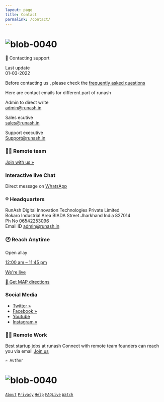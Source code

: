 ```yaml
---
layout: page 
title: Contact
parmalink: /contact/ 
--- 
```



# ![blob-0040](https://user-images.githubusercontent.com/61916324/132724592-e5bef25e-36d9-4da8-bbc6-84a24183c8e2.png) 

🤝 Contacting support 

 Last update<br>01-03-2022<br> 
 
Before contacting us , please check the [frequently asked questions ](https://runash.in/faq)<br>

Here are contact emails for different part of runash

Admin to direct write<br>[admin@runash.in](admin@runash.in)

Sales ecutive<br>[sales@runash.in](sales@runash.in)

Support executive<br>[Support@runash.in](support@runash.in)

### 🧑‍💻 Remote team ##
[Join with us »](https://runash.in/work)

### Interactive live Chat ###

Direct message on
[WhatsApp](https://)

### ® Headquarters 
RunAsh Digital Innovation Technologies Private Limited<br>
Bokaro Industrial Area BIADA Street Jharkhand India 827014<br>
Ph No [06542253096](06542253096)<br>
Email ID admin@runash.in 

### 🕐 Reach Anytime ###
Open allay

[12:00 am – 11:45 pm](url)

[We're live](url)

[🧭 Get MAP directions](https://)

### Social Media 
- [Twitter »](https://twitter.com/runashstartup)
- [Facebook »](https://facebook.com/runashstartup)
- [Youtube](https://youtube.com/)
- [Instagram »](https://instagram.com/runashstartup)
            
### 🧑‍💻 Remote Work ###

Best startup jobs at runash
Connect with remote team founders can reach you via email
[Join us](https://runash.im/work)


``✍️ Author``

# ![blob-0040](https://user-images.githubusercontent.com/61916324/132724592-e5bef25e-36d9-4da8-bbc6-84a24183c8e2.png) 
[``About``](url) [``Privacy``](url) [``Help``](url) [``FAQ``](ur)[``Live``](url) [``Watch``](url) 



